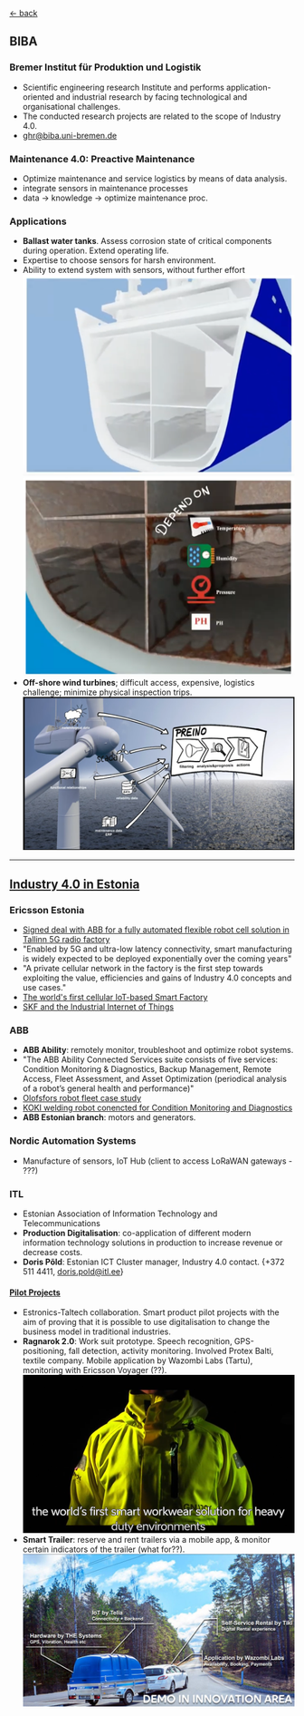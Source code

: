 [<- back](./README.md)

## BIBA

### Bremer Institut für Produktion und Logistik 

- Scientific engineering research Institute and performs application-oriented and industrial research by facing technological and organisational challenges. 
- The conducted research projects are related to the scope of Industry 4.0. 
- ghr@biba.uni-bremen.de


### Maintenance 4.0: Preactive Maintenance
 - Optimize maintenance and service logistics by means of data  analysis.
 - integrate sensors in maintenance processes
 - data -> knowledge -> optimize maintenance proc. 
### Applications
 - __Ballast water tanks__. Assess corrosion state of critical components during operation. Extend operating life. 
 - Expertise to choose sensors for harsh environment.
 - Ability to extend system with sensors, without further effort 
  ![img](./img/biba1.PNG)
  ![img](./img/biba2.PNG)
 - __Off-shore wind turbines__; difficult access, expensive, logistics challenge; minimize physical inspection trips.
  ![img](./img/biba3.png)

---

## [Industry 4.0 in Estonia](https://investinestonia.com/business-opportunities/industrial-automation/)

### Ericsson Estonia
- [Signed deal with ABB for a fully automated flexible robot cell solution in Tallinn 5G radio factory](https://www.ericsson.com/en/news/2019/4/ericsson-and-abb-5g-smart-manufacturing-estonia)
- "Enabled by 5G and ultra-low latency connectivity, smart manufacturing is widely expected to be deployed exponentially over the coming years"
- "A private cellular network in the factory is the first step towards exploiting the value, efficiencies and gains of Industry 4.0 concepts and use cases."
- [The world's first cellular IoT-based Smart Factory](https://www.ericsson.com/en/cases/2018/industry-4-0)
- [SKF and the Industrial Internet of Things](https://www.ericsson.com/en/cases/2017/skf)

### ABB
- __ABB Ability__:  remotely monitor, troubleshoot and optimize robot systems.
- "The ABB Ability Connected Services suite consists of five services: Condition Monitoring & Diagnostics, Backup Management, Remote Access, Fleet Assessment, and Asset Optimization (periodical analysis of a robot’s general health and performance)"
- [Olofsfors robot fleet case study](https://new.abb.com/news/detail/62166/forging-the-factory-of-the-future-for-olofsfors)
- [KOKI welding robot conencted for Condition Monitoring and Diagnostics](https://new.abb.com/news/detail/62166/forging-the-factory-of-the-future-for-olofsfors)
- __ABB Estonian branch__: motors and generators. 

### Nordic Automation Systems
- Manufacture of sensors, IoT Hub (client to access LoRaWAN gateways - ???)

### ITL
- Estonian Association of Information Technology and Telecommunications
- __Production Digitalisation__: co-application of different modern information technology solutions in production to increase revenue or decrease costs.
- __Doris Põld__: Estonian ICT Cluster manager, Industry 4.0 contact. {+372 511 4411, doris.pold@itl.ee}

#### [Pilot Projects](https://www.itl.ee/en/industry/)
- Estronics-Taltech collaboration. Smart product pilot projects with the aim of proving that it is possible to use digitalisation to change the business model in traditional industries. 
- __Ragnarok 2.0__: Work suit prototype. Speech recognition, GPS-positioning, fall detection, activity monitoring. Involved Protex Balti, textile company. Mobile application by Wazombi Labs (Tartu), monitoring with Ericsson Voyager (??).
  ![img](./img/itl1.png)
- __Smart Trailer__: reserve and rent trailers via a mobile app, & monitor certain indicators of the trailer (what for??).
  ![img](./img/itl2.jpg)